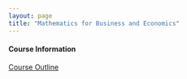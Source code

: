 ```yaml
---
layout: page
title: "Mathematics for Business and Economics"
---
```


#### Course Information

[Course Outline](/teaching/Mathematics_for_Business_and_Economics/MAT110_Summer2019_EWU_Syllabus.pdf)

